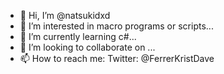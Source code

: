 - 👋 Hi, I’m @natsukidxd
- 👀 I’m interested in macro programs or scripts...
- 🌱 I’m currently learning c#...
- 💞️ I’m looking to collaborate on ...
- 📫 How to reach me: 
              Twitter: @FerrerKristDave

<!---
natsukidxd/natsukidxd is a ✨ special ✨ repository because its `README.md` (this file) appears on your GitHub profile.
You can click the Preview link to take a look at your changes.
--->
